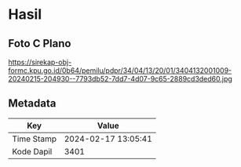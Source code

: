 # Hasil

## Foto C Plano

https://sirekap-obj-formc.kpu.go.id/0b64/pemilu/pdpr/34/04/13/20/01/3404132001009-20240215-204930--7793db52-7dd7-4d07-9c65-2889cd3ded60.jpg


## Metadata

| Key        | Value               |
| ---------- | ------------------- |
| Time Stamp | 2024-02-17 13:05:41 |
| Kode Dapil | 3401                |



